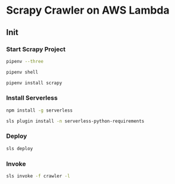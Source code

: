 # Scrapy Crawler on AWS Lambda

## Init

### Start Scrapy Project

```bash
pipenv --three

pipenv shell

pipenv install scrapy

```

### Install Serverless

```bash
npm install -g serverless

sls plugin install -n serverless-python-requirements
```

### Deploy

```bash
sls deploy
```

### Invoke

```bash
sls invoke -f crawler -l
```
